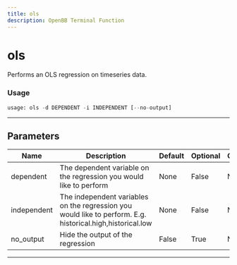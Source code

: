 ```yaml
---
title: ols
description: OpenBB Terminal Function
---
```


# ols

Performs an OLS regression on timeseries data.

### Usage 
```python
usage: ols -d DEPENDENT -i INDEPENDENT [--no-output]
```
---
## Parameters

| Name | Description | Default | Optional | Choices |
| ---- | ----------- | ------- | -------- | ------- |
| dependent | The dependent variable on the regression you would like to perform | None | False | None |
| independent | The independent variables on the regression you would like to perform. E.g. historical.high,historical.low | None | False | None |
| no_output | Hide the output of the regression | False | True | None |
---
